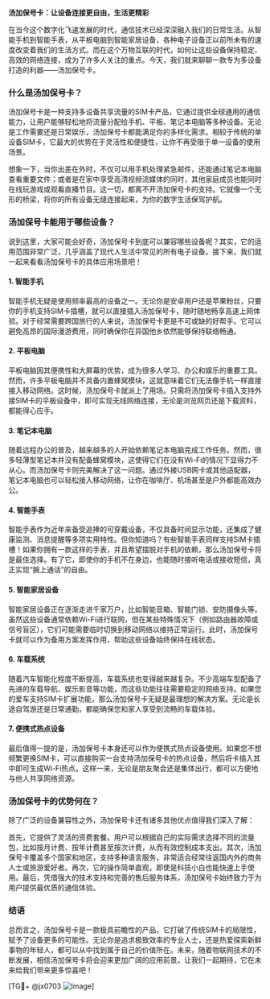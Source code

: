 **汤加保号卡：让设备连接更自由，生活更精彩**

在当今这个数字化飞速发展的时代，通信技术已经深深融入我们的日常生活。从智能手机到智能手表，从平板电脑到智能家居设备，各种电子设备正以前所未有的速度改变着我们的生活方式。而在这个万物互联的时代，如何让这些设备保持稳定、高效的网络连接，成为了许多人关注的重点。今天，我们就来聊聊一款专为多设备打造的利器——汤加保号卡。

### 什么是汤加保号卡？

汤加保号卡是一种支持多设备共享流量的SIM卡产品，它通过提供全球通用的通信能力，让用户能够轻松地将流量分配给手机、平板、笔记本电脑等多种设备。无论是工作需要还是日常娱乐，汤加保号卡都能满足你的多样化需求。相较于传统的单设备SIM卡，它最大的优势在于灵活性和便捷性，让你不再受限于单一设备的使用场景。

想象一下，当你出差在外时，不仅可以用手机处理紧急邮件，还能通过笔记本电脑查看重要文件；或者是在家中享受高清视频流媒体的同时，其他家庭成员也能同时在线玩游戏或观看直播节目。这一切，都离不开汤加保号卡的支持。它就像一个无形的桥梁，将你的所有设备无缝连接起来，为你的数字生活保驾护航。

### 汤加保号卡能用于哪些设备？

说到这里，大家可能会好奇，汤加保号卡到底可以兼容哪些设备呢？其实，它的适用范围非常广泛，几乎涵盖了现代人生活中常见的所有电子设备。接下来，我们就一起来看看汤加保号卡的具体应用场景吧！

#### 1. **智能手机**
智能手机无疑是使用频率最高的设备之一。无论你是安卓用户还是苹果粉丝，只要你的手机支持SIM卡插槽，就可以直接插入汤加保号卡，随时随地畅享高速上网体验。对于经常需要跨国旅行的人来说，汤加保号卡更是不可或缺的好帮手。它可以避免高昂的国际漫游费用，同时确保你在异国他乡依然能够保持联络畅通。

#### 2. **平板电脑**
平板电脑因其便携性和大屏幕的优势，成为很多人学习、办公和娱乐的重要工具。然而，许多平板电脑并不具备内置蜂窝模块，这就意味着它们无法像手机一样直接接入移动网络。这时候，汤加保号卡就派上了用场。只需将汤加保号卡插入支持外接SIM卡的平板设备中，即可实现无线网络连接，无论是浏览网页还是下载资料，都能得心应手。

#### 3. **笔记本电脑**
随着远程办公的普及，越来越多的人开始依赖笔记本电脑完成工作任务。然而，很多轻薄型笔记本并没有配备蜂窝模块，这使得它们在没有Wi-Fi的情况下显得力不从心。而汤加保号卡则完美解决了这一问题。通过外接USB网卡或其他适配器，笔记本电脑也可以轻松接入移动网络，让你在咖啡厅、机场甚至是户外都能高效办公。

#### 4. **智能手表**
智能手表作为近年来备受追捧的可穿戴设备，不仅具备时间显示功能，还集成了健康监测、消息提醒等多项实用特性。但你知道吗？有些智能手表同样支持SIM卡插槽！如果你拥有一款这样的手表，并且希望摆脱对手机的依赖，那么汤加保号卡将是最佳选择。有了它，即使你的手机不在身边，也能随时接听电话或接收短信，真正实现“腕上通话”的自由。

#### 5. **智能家居设备**
智能家居设备正在逐渐走进千家万户，比如智能音箱、智能门锁、安防摄像头等。虽然这些设备通常依赖Wi-Fi进行联网，但在某些特殊情况下（例如路由器故障或信号盲区），它们可能需要临时切换到移动网络以维持正常运行。此时，汤加保号卡就可以作为备用方案发挥作用，帮助这些设备始终保持在线状态。

#### 6. **车载系统**
随着汽车智能化程度不断提高，车载系统也变得越来越复杂。不少高端车型配备了先进的车载导航、娱乐影音等功能，而这些功能往往需要稳定的网络支持。如果您的爱车支持SIM卡扩展功能，那么汤加保号卡无疑是最理想的解决方案。无论是长途自驾游还是日常通勤，都能确保您和家人享受到流畅的车载体验。

#### 7. **便携式热点设备**
最后值得一提的是，汤加保号卡本身还可以作为便携式热点设备使用。如果您不想频繁更换SIM卡，可以直接购买一台支持汤加保号卡的热点设备，然后将卡插入其中即可生成Wi-Fi热点。这样一来，无论是朋友聚会还是集体出行，都可以方便地与他人共享网络资源。

### 汤加保号卡的优势何在？

除了广泛的设备兼容性之外，汤加保号卡还有诸多其他优点值得我们深入了解：

首先，它提供了灵活的资费套餐。用户可以根据自己的实际需求选择不同的流量包，比如按月计费、按年计费甚至按次计费，从而有效控制成本支出。其次，汤加保号卡覆盖多个国家和地区，支持多种语言服务，非常适合经常往返国内外的商务人士或旅游爱好者。再次，它的操作简单直观，即使是科技小白也能快速上手使用。最后，凭借强大的技术支持和完善的售后服务体系，汤加保号卡始终致力于为用户提供最优质的通信体验。

### 结语

总而言之，汤加保号卡是一款极具前瞻性的产品，它打破了传统SIM卡的局限性，赋予了设备更多的可能性。无论你是追求极致效率的专业人士，还是热爱探索新鲜事物的年轻人，都可以从中找到属于自己的价值所在。未来，随着物联网技术的不断发展，相信汤加保号卡将会迎来更加广阔的应用前景。让我们一起期待，它在未来给我们带来更多惊喜吧！

[TG💪+ @jx0703 ![Image](https://github.com/user-attachments/assets/dbca1d08-cadb-493c-b0ec-ad6f7a83f270)]